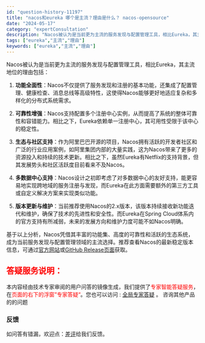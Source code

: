 ```yaml
---
id: "question-history-11197"
title: "nacos和eureka 哪个是主流？理由是什么？ nacos-opensource"
date: "2024-05-17"
category: "expertConsultation"
description: "Nacos被认为是当前更为主流的服务发现与配置管理工具，相比Eureka，其主流地位的理由包括：1. **功能全面性**：Nacos不仅提供了服务发现和注册的基本功能，还集成了配置管理、健康检查、消息总线等高级特性，这使得Nacos能够更好地适应复杂和多样化的分布式系统需求。2. **可靠性增强**"
tags: ["eureka","主流","理由"]
keywords: ["eureka","主流","理由"]
---
```


Nacos被认为是当前更为主流的服务发现与配置管理工具，相比Eureka，其主流地位的理由包括：

1. **功能全面性**：Nacos不仅提供了服务发现和注册的基本功能，还集成了配置管理、健康检查、消息总线等高级特性，这使得Nacos能够更好地适应复杂和多样化的分布式系统需求。

2. **可靠性增强**：Nacos支持配置多个注册中心实例，从而提高了系统的整体可靠性和容错能力。相比之下，Eureka依赖单一注册中心，其可用性受限于该中心的稳定性。

3. **生态与社区支持**：作为阿里巴巴开源的项目，Nacos拥有活跃的开发者社区和广泛的行业应用案例，如阿里集团内部的大量实践，这为Nacos带来了更多的资源投入和持续的技术更新。相比之下，虽然Eureka有Netflix的支持背景，但其发展势头和社区活跃度目前看来不及Nacos。

4. **多数据中心支持**：Nacos设计之初即考虑了对多数据中心的友好支持，能更容易地实现跨地域的服务注册与发现，而Eureka在此方面需要额外的第三方工具或自定义解决方案来实现类似功能。

5. **版本更新与维护**：当前推荐使用Nacos的2.x版本，该版本持续接收新功能迭代和维护，确保了技术的先进性和安全性。而Eureka在Spring Cloud体系内的官方支持有所减弱，未来的发展方向和维护力度可能不如Nacos明确。

基于以上分析，Nacos凭借其丰富的功能集、高度的可靠性和活跃的生态系统，成为当前服务发现与配置管理领域的主流选择。推荐查看Nacos的最新稳定版本信息，可通过[官方网站](https://nacos.io/download/nacos-server/)或[GitHub Release页面](https://github.com/alibaba/nacos/releases)获取。
## <font color="#FF0000">答疑服务说明：</font> 

本内容经由技术专家审阅的用户问答的镜像生成，我们提供了<font color="#FF0000">专家智能答疑服务</font>，在<font color="#FF0000">页面的右下的浮窗”专家答疑“</font>。您也可以访问 : [全局专家答疑](https://opensource.alibaba.com/chatBot) 。 咨询其他产品的的问题

### 反馈
如问答有错漏，欢迎点：[差评](https://ai.nacos.io/user/feedbackByEnhancerGradePOJOID?enhancerGradePOJOId=13736)给我们反馈。
